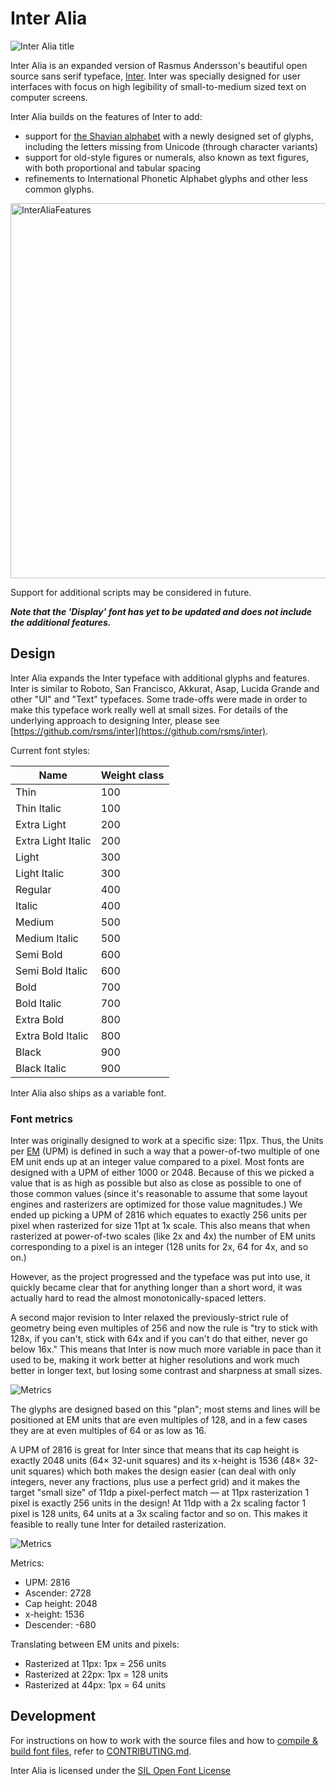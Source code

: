 # Inter Alia

![Inter Alia title](https://user-images.githubusercontent.com/59408625/152300539-d3e2344f-7c6d-4f93-8a89-4636677537a2.png)

Inter Alia is an expanded version of Rasmus Andersson's beautiful open source sans serif typeface, [Inter](https://rsms.me/inter). Inter was specially designed for user interfaces with focus on high legibility of small-to-medium sized text on computer screens.

Inter Alia builds on the features of Inter to add:
- support for [the Shavian alphabet](https://www.shavian.info) with a newly designed set of glyphs, including the letters missing from Unicode (through character variants)
- support for old-style figures or numerals, also known as text figures, with both proportional and tabular spacing
- refinements to International Phonetic Alphabet glyphs and other less common glyphs.

<img width="600" alt="InterAliaFeatures" src="https://user-images.githubusercontent.com/59408625/152300702-46f8239f-dfce-4cb2-b74a-bb6f517bb590.png">

Support for additional scripts may be considered in future.

***Note that the 'Display' font has yet to be updated and does not include the additional features.***

## Design

Inter Alia expands the Inter typeface with additional glyphs and features. Inter is similar to Roboto, San Francisco, Akkurat, Asap, Lucida Grande and other "UI" and "Text" typefaces. Some trade-offs were made in order to make this typeface work really well at small sizes. For details of the underlying approach to designing Inter, please see [https://github.com/rsms/inter](https://github.com/rsms/inter).

Current font styles:

| Name                 | Weight class
| -------------------- | ----------------
| Thin                 | 100
| Thin Italic          | 100
| Extra Light          | 200
| Extra Light Italic   | 200
| Light                | 300
| Light Italic         | 300
| Regular              | 400
| Italic               | 400
| Medium               | 500
| Medium Italic        | 500
| Semi Bold            | 600
| Semi Bold Italic     | 600
| Bold                 | 700
| Bold Italic          | 700
| Extra Bold           | 800
| Extra Bold Italic    | 800
| Black                | 900
| Black Italic         | 900

Inter Alia also ships as a variable font.


### Font metrics

Inter was originally designed to work at a specific size: 11px. Thus, the Units per [EM](https://en.wikipedia.org/wiki/Em_(typography)) (UPM) is defined in such a way that a power-of-two multiple of one EM unit ends up at an integer value compared to a pixel. Most fonts are designed with a UPM of either 1000 or 2048. Because of this we picked a value that is as high as possible but also as close as possible to one of those common values (since it's reasonable to assume that some layout engines and rasterizers are optimized for those value magnitudes.) We ended up picking a UPM of 2816 which equates to exactly 256 units per pixel when rasterized for size 11pt at 1x scale. This also means that when rasterized at power-of-two scales (like 2x and 4x) the number of EM units corresponding to a pixel is an integer (128 units for 2x, 64 for 4x, and so on.)

However, as the project progressed and the typeface was put into use, it quickly became clear that for anything longer than a short word, it was actually hard to read the almost monotonically-spaced letters.

A second major revision to Inter relaxed the previously-strict rule of geometry being even multiples of 256 and now the rule is "try to stick with 128x, if you can't, stick with 64x and if you can't do that either, never go below 16x." This means that Inter is now much more variable in pace than it used to be, making it work better at higher resolutions and work much better in longer text, but losing some contrast and sharpness at small sizes.

![Metrics](docs/res/metrics.png)

The glyphs are designed based on this "plan"; most stems and lines will be positioned at EM units that are even multiples of 128, and in a few cases they are at even multiples of 64 or as low as 16.

A UPM of 2816 is great for Inter since that means that its cap height is exactly 2048 units (64× 32-unit squares) and its x-height is 1536 (48× 32-unit squares) which both makes the design easier (can deal with only integers, never any fractions, plus use a perfect grid) and it makes the target "small size" of 11dp a pixel-perfect match — at 11px rasterization 1 pixel is exactly 256 units in the design! At 11dp with a 2x scaling factor 1 pixel is 128 units, 64 units at a 3x scaling factor and so on. This makes it feasible to really tune Inter for detailed rasterization.

![Metrics](docs/res/metrics2.png)

Metrics:

- UPM:        2816
- Ascender:   2728
- Cap height: 2048
- x-height:   1536
- Descender:  -680

Translating between EM units and pixels:

- Rasterized at 11px: 1px = 256 units
- Rasterized at 22px: 1px = 128 units
- Rasterized at 44px: 1px =  64 units

## Development

For instructions on how to work with the source files and how to
[compile & build font files](CONTRIBUTING.md#compiling-font-files),
refer to [CONTRIBUTING.md](CONTRIBUTING.md).

Inter Alia is licensed under the [SIL Open Font License](LICENSE.txt)
